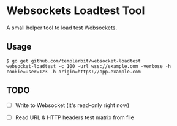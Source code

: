 # Websockets Loadtest Tool

A small helper tool to load test Websockets.

## Usage

```
$ go get github.com/templarbit/websocket-loadtest
websocket-loadtest -c 100 -url wss://example.com -verbose -h cookie=user=123 -h origin=https://app.example.com
```

## TODO

  - [ ] Write to Websocket (it's read-only right now) 
  - [ ] Read URL & HTTP headers test matrix from file

